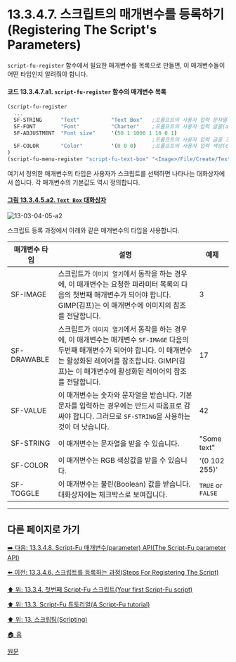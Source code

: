 # 13.3.4.7. 스크립트의 매개변수를 등록하기(Registering The Script's Parameters)
`script-fu-register` 함수에서 필요한 매개변수를 목록으로 만들면, 이 매개변수들이 어떤 타입인지 알려줘야 합니다.

#### 코드 13.3.4.7.a1. `script-fu-register` 함수의 매개변수 목록

```scheme
(script-fu-register
  ...
  SF-STRING      "Text"          "Text Box"   ;프롬프트의 사용자 입력 문자열 변수(a string variable)
  SF-FONT        "Font"          "Charter"    ;프롬프트의 사용자 입력 글꼴(a font variable)
  SF-ADJUSTMENT  "Font size"     '(50 1 1000 1 10 0 1)
                                              ;프롬프트의 사용자 입력 글꼴 크기(a spin-button)
  SF-COLOR       "Color"         '(0 0 0)     ;프롬프트의 사용자 입력 색상(color variable)
)
(script-fu-menu-register "script-fu-text-box" "<Image>/File/Create/Text")
```

여기서 정의한 매개변수의 타입은 사용자가 스크립트를 선택하면 나타나는 대화상자에서 씁니다. 각 매개변수의 기본값도 역시 정의합니다.

<a id="13-03-04-05-a2"></a>

#### [그림 13.3.4.5.a2. `Text Box` 대화상자](./13-03-04-05-registering_the_function.md#13-03-04-05-a2)
![13-03-04-05-a2](https://github.com/wonder13662/gimp/assets/15767104/252d3a23-be1d-4d7c-9b04-5c29d0ad8b54)

스크립트 등록 과정에서 아래와 같은 매개변수의 타입을 사용합니다.

|매개변수 타입|설명|예제|
|---|---|---|
|SF-IMAGE|스크립트가 `이미지 열기`에서 동작을 하는 경우에, 이 매개변수는 요청한 파라미터 목록의 다음의 첫번째 매개변수가 되어야 합니다. GIMP(김프)는 이 매개변수에 이미지의 참조를 전달합니다.|3|
|SF-DRAWABLE|스크립트가 `이미지 열기`에서 동작을 하는 경우에, 이 매개변수는 매개변수 `SF-IMAGE` 다음의 두번째 매개변수가 되어야 합니다. 이 매개변수는 활성화된 레이어를 참조합니다. GIMP(김프)는 이 매개변수에 활성화된 레이어의 참조를 전달합니다.|17|
|SF-VALUE|이 매개변수는 숫자와 문자열을 받습니다. 기본 문자를 입력하는 경우에는 반드시 따옴표로 감싸야 합니다. 그러므로 `SF-STRING`을 사용하는 것이 더 낫습니다.|42|
|SF-STRING|이 매개변수는 문자열을 받을 수 있습니다.|"Some text"|
|SF-COLOR|이 매개변수는 RGB 색상값을 받을 수 있습니다.|'(0 102 255)'|
|SF-TOGGLE|이 매개변수는 불린(Boolean) 값을 받습니다. 대화상자에는 체크박스로 보여집니다.|`TRUE` or `FALSE`|

***

## 다른 페이지로 가기

[➡️ 다음: 13.3.4.8. Script-Fu 매개변수(parameter) API(The Script-Fu parameter API)](./13-03-04-08-00-the_script_fu_parameter_api.md)

[⬅️ 이전: 13.3.4.6. 스크립트를 등록하는 과정(Steps For Registering The Script)](./13-03-04-06-steps_for_registering_the_script.md)

[⬆️ 위: 13.3.4. 첫번째 Script-Fu 스크립트(Your first Script-Fu script)](./13-03-04-00-your-first-script-fu-script.md)

[⬆️ 위: 13.3. Script-Fu 튜토리얼(A Script-Fu tutorial)](./13-03-00-a-script-fu-tutorial.md)

[⬆️ 위: 13. 스크립팅(Scripting)](./13-00-scripting.md)

[🏠 홈](./00-home.md)

[원문](https://docs.gimp.org/2.10/ko/gimp-using-script-fu-tutorial-first-script.html#idm9913)